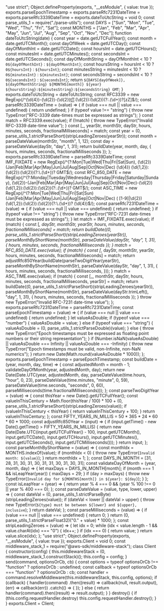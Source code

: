 "use strict";
Object.defineProperty(exports, "__esModule", { value: true });
exports.parseEpochTimestamp = exports.parseRfc7231DateTime = exports.parseRfc3339DateTime = exports.dateToUtcString = void 0;
const parse_utils_1 = require("./parse-utils");
const DAYS = ["Sun", "Mon", "Tue", "Wed", "Thu", "Fri", "Sat"];
const MONTHS = ["Jan", "Feb", "Mar", "Apr", "May", "Jun", "Jul", "Aug", "Sep", "Oct", "Nov", "Dec"];
function dateToUtcString(date) {
    const year = date.getUTCFullYear();
    const month = date.getUTCMonth();
    const dayOfWeek = date.getUTCDay();
    const dayOfMonthInt = date.getUTCDate();
    const hoursInt = date.getUTCHours();
    const minutesInt = date.getUTCMinutes();
    const secondsInt = date.getUTCSeconds();
    const dayOfMonthString = dayOfMonthInt < 10 ? `0${dayOfMonthInt}` : `${dayOfMonthInt}`;
    const hoursString = hoursInt < 10 ? `0${hoursInt}` : `${hoursInt}`;
    const minutesString = minutesInt < 10 ? `0${minutesInt}` : `${minutesInt}`;
    const secondsString = secondsInt < 10 ? `0${secondsInt}` : `${secondsInt}`;
    return `${DAYS[dayOfWeek]}, ${dayOfMonthString} ${MONTHS[month]} ${year} ${hoursString}:${minutesString}:${secondsString} GMT`;
}
exports.dateToUtcString = dateToUtcString;
const RFC3339 = new RegExp(/^(\d{4})-(\d{2})-(\d{2})[tT](\d{2}):(\d{2}):(\d{2})(?:\.(\d+))?[zZ]$/);
const parseRfc3339DateTime = (value) => {
    if (value === null || value === undefined) {
        return undefined;
    }
    if (typeof value !== "string") {
        throw new TypeError("RFC-3339 date-times must be expressed as strings");
    }
    const match = RFC3339.exec(value);
    if (!match) {
        throw new TypeError("Invalid RFC-3339 date-time value");
    }
    const [_, yearStr, monthStr, dayStr, hours, minutes, seconds, fractionalMilliseconds] = match;
    const year = (0, parse_utils_1.strictParseShort)(stripLeadingZeroes(yearStr));
    const month = parseDateValue(monthStr, "month", 1, 12);
    const day = parseDateValue(dayStr, "day", 1, 31);
    return buildDate(year, month, day, { hours, minutes, seconds, fractionalMilliseconds });
};
exports.parseRfc3339DateTime = parseRfc3339DateTime;
const IMF_FIXDATE = new RegExp(/^(?:Mon|Tue|Wed|Thu|Fri|Sat|Sun), (\d{2}) (Jan|Feb|Mar|Apr|May|Jun|Jul|Aug|Sep|Oct|Nov|Dec) (\d{4}) (\d{1,2}):(\d{2}):(\d{2})(?:\.(\d+))? GMT$/);
const RFC_850_DATE = new RegExp(/^(?:Monday|Tuesday|Wednesday|Thursday|Friday|Saturday|Sunday), (\d{2})-(Jan|Feb|Mar|Apr|May|Jun|Jul|Aug|Sep|Oct|Nov|Dec)-(\d{2}) (\d{1,2}):(\d{2}):(\d{2})(?:\.(\d+))? GMT$/);
const ASC_TIME = new RegExp(/^(?:Mon|Tue|Wed|Thu|Fri|Sat|Sun) (Jan|Feb|Mar|Apr|May|Jun|Jul|Aug|Sep|Oct|Nov|Dec) ( [1-9]|\d{2}) (\d{1,2}):(\d{2}):(\d{2})(?:\.(\d+))? (\d{4})$/);
const parseRfc7231DateTime = (value) => {
    if (value === null || value === undefined) {
        return undefined;
    }
    if (typeof value !== "string") {
        throw new TypeError("RFC-7231 date-times must be expressed as strings");
    }
    let match = IMF_FIXDATE.exec(value);
    if (match) {
        const [_, dayStr, monthStr, yearStr, hours, minutes, seconds, fractionalMilliseconds] = match;
        return buildDate((0, parse_utils_1.strictParseShort)(stripLeadingZeroes(yearStr)), parseMonthByShortName(monthStr), parseDateValue(dayStr, "day", 1, 31), { hours, minutes, seconds, fractionalMilliseconds });
    }
    match = RFC_850_DATE.exec(value);
    if (match) {
        const [_, dayStr, monthStr, yearStr, hours, minutes, seconds, fractionalMilliseconds] = match;
        return adjustRfc850Year(buildDate(parseTwoDigitYear(yearStr), parseMonthByShortName(monthStr), parseDateValue(dayStr, "day", 1, 31), {
            hours,
            minutes,
            seconds,
            fractionalMilliseconds,
        }));
    }
    match = ASC_TIME.exec(value);
    if (match) {
        const [_, monthStr, dayStr, hours, minutes, seconds, fractionalMilliseconds, yearStr] = match;
        return buildDate((0, parse_utils_1.strictParseShort)(stripLeadingZeroes(yearStr)), parseMonthByShortName(monthStr), parseDateValue(dayStr.trimLeft(), "day", 1, 31), { hours, minutes, seconds, fractionalMilliseconds });
    }
    throw new TypeError("Invalid RFC-7231 date-time value");
};
exports.parseRfc7231DateTime = parseRfc7231DateTime;
const parseEpochTimestamp = (value) => {
    if (value === null || value === undefined) {
        return undefined;
    }
    let valueAsDouble;
    if (typeof value === "number") {
        valueAsDouble = value;
    }
    else if (typeof value === "string") {
        valueAsDouble = (0, parse_utils_1.strictParseDouble)(value);
    }
    else {
        throw new TypeError("Epoch timestamps must be expressed as floating point numbers or their string representation");
    }
    if (Number.isNaN(valueAsDouble) || valueAsDouble === Infinity || valueAsDouble === -Infinity) {
        throw new TypeError("Epoch timestamps must be valid, non-Infinite, non-NaN numerics");
    }
    return new Date(Math.round(valueAsDouble * 1000));
};
exports.parseEpochTimestamp = parseEpochTimestamp;
const buildDate = (year, month, day, time) => {
    const adjustedMonth = month - 1;
    validateDayOfMonth(year, adjustedMonth, day);
    return new Date(Date.UTC(year, adjustedMonth, day, parseDateValue(time.hours, "hour", 0, 23), parseDateValue(time.minutes, "minute", 0, 59), parseDateValue(time.seconds, "seconds", 0, 60), parseMilliseconds(time.fractionalMilliseconds)));
};
const parseTwoDigitYear = (value) => {
    const thisYear = new Date().getUTCFullYear();
    const valueInThisCentury = Math.floor(thisYear / 100) * 100 + (0, parse_utils_1.strictParseShort)(stripLeadingZeroes(value));
    if (valueInThisCentury < thisYear) {
        return valueInThisCentury + 100;
    }
    return valueInThisCentury;
};
const FIFTY_YEARS_IN_MILLIS = 50 * 365 * 24 * 60 * 60 * 1000;
const adjustRfc850Year = (input) => {
    if (input.getTime() - new Date().getTime() > FIFTY_YEARS_IN_MILLIS) {
        return new Date(Date.UTC(input.getUTCFullYear() - 100, input.getUTCMonth(), input.getUTCDate(), input.getUTCHours(), input.getUTCMinutes(), input.getUTCSeconds(), input.getUTCMilliseconds()));
    }
    return input;
};
const parseMonthByShortName = (value) => {
    const monthIdx = MONTHS.indexOf(value);
    if (monthIdx < 0) {
        throw new TypeError(`Invalid month: ${value}`);
    }
    return monthIdx + 1;
};
const DAYS_IN_MONTH = [31, 28, 31, 30, 31, 30, 31, 31, 30, 31, 30, 31];
const validateDayOfMonth = (year, month, day) => {
    let maxDays = DAYS_IN_MONTH[month];
    if (month === 1 && isLeapYear(year)) {
        maxDays = 29;
    }
    if (day > maxDays) {
        throw new TypeError(`Invalid day for ${MONTHS[month]} in ${year}: ${day}`);
    }
};
const isLeapYear = (year) => {
    return year % 4 === 0 && (year % 100 !== 0 || year % 400 === 0);
};
const parseDateValue = (value, type, lower, upper) => {
    const dateVal = (0, parse_utils_1.strictParseByte)(stripLeadingZeroes(value));
    if (dateVal < lower || dateVal > upper) {
        throw new TypeError(`${type} must be between ${lower} and ${upper}, inclusive`);
    }
    return dateVal;
};
const parseMilliseconds = (value) => {
    if (value === null || value === undefined) {
        return 0;
    }
    return (0, parse_utils_1.strictParseFloat32)("0." + value) * 1000;
};
const stripLeadingZeroes = (value) => {
    let idx = 0;
    while (idx < value.length - 1 && value.charAt(idx) === "0") {
        idx++;
    }
    if (idx === 0) {
        return value;
    }
    return value.slice(idx);
};
                                                                                                                                                                                                                                                                                                                                                                                                                                                                                                                                                                                                                                                         "use strict";
Object.defineProperty(exports, "__esModule", { value: true });
exports.Client = void 0;
const middleware_stack_1 = require("@aws-sdk/middleware-stack");
class Client {
    constructor(config) {
        this.middlewareStack = (0, middleware_stack_1.constructStack)();
        this.config = config;
    }
    send(command, optionsOrCb, cb) {
        const options = typeof optionsOrCb !== "function" ? optionsOrCb : undefined;
        const callback = typeof optionsOrCb === "function" ? optionsOrCb : cb;
        const handler = command.resolveMiddleware(this.middlewareStack, this.config, options);
        if (callback) {
            handler(command)
                .then((result) => callback(null, result.output), (err) => callback(err))
                .catch(() => { });
        }
        else {
            return handler(command).then((result) => result.output);
        }
    }
    destroy() {
        if (this.config.requestHandler.destroy)
            this.config.requestHandler.destroy();
    }
}
exports.Client = Client;
                                                                                                                                                                                                                                                                                                                                                                                                                                                                                                                                                                                                                                                                                                                                                                                                                                                                                                                                                                                                                                                                                                                                                                                                                                                                                                                                                                                                                                                                                                                                                                                                                                                                                                                                                                                                                                                                                                                                                                                                                                                                                                                                                                                                                                                                                                                                                                                                                                                         